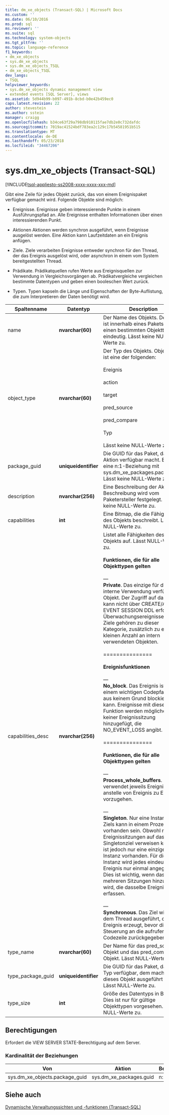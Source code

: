 ```yaml
---
title: dm_xe_objects (Transact-SQL) | Microsoft Docs
ms.custom: ''
ms.date: 06/10/2016
ms.prod: sql
ms.reviewer: ''
ms.suite: sql
ms.technology: system-objects
ms.tgt_pltfrm: ''
ms.topic: language-reference
f1_keywords:
- dm_xe_objects
- sys.dm_xe_objects
- sys.dm_xe_objects_TSQL
- dm_xe_objects_TSQL
dev_langs:
- TSQL
helpviewer_keywords:
- sys.dm_xe_objects dynamic management view
- extended events [SQL Server], views
ms.assetid: 5d944b99-b097-491b-8cbd-b0e42b459ec0
caps.latest.revision: 22
author: stevestein
ms.author: sstein
manager: craigg
ms.openlocfilehash: b34ce63f29a798db910115fae7db2e0c732dafdc
ms.sourcegitcommit: 7019ac41524bdf783ea2c129c17b54581951b515
ms.translationtype: MT
ms.contentlocale: de-DE
ms.lasthandoff: 05/23/2018
ms.locfileid: "34467206"
---
```

# <a name="sysdmxeobjects-transact-sql"></a>sys.dm_xe_objects (Transact-SQL)
[!INCLUDE[tsql-appliesto-ss2008-xxxx-xxxx-xxx-md](../../includes/tsql-appliesto-ss2008-xxxx-xxxx-xxx-md.md)]

  Gibt eine Zeile für jedes Objekt zurück, das von einem Ereignispaket verfügbar gemacht wird. Folgende Objekte sind möglich:  
  
-   Ereignisse. Ereignisse geben interessierende Punkte in einem Ausführungspfad an. Alle Ereignisse enthalten Informationen über einen interessierenden Punkt.  
  
-   Aktionen Aktionen werden synchron ausgeführt, wenn Ereignisse ausgelöst werden. Eine Aktion kann Laufzeitdaten an ein Ereignis anfügen.  
  
-   Ziele. Ziele verarbeiten Ereignisse entweder synchron für den Thread, der das Ereignis ausgelöst wird, oder asynchron in einem vom System bereitgestellten Thread.  
  
-   Prädikate. Prädikatquellen rufen Werte aus Ereignisquellen zur Verwendung in Vergleichsvorgängen ab. Prädikatvergleiche vergleichen bestimmte Datentypen und geben einen booleschen Wert zurück.  
  
-   Typen. Typen kapseln die Länge und Eigenschaften der Byte-Auflistung, die zum Interpretieren der Daten benötigt wird.  

 |Spaltenname|Datentyp|Description|  
|-----------------|---------------|-----------------|  
|name|**nvarchar(60)**|Der Name des Objekts. Der Name ist innerhalb eines Pakets für einen bestimmten Objekttyp eindeutig. Lässt keine NULL-Werte zu.|  
|object_type|**nvarchar(60)**|Der Typ des Objekts. Object_type ist eine der folgenden:<br /><br /> Ereignis<br /><br /> action<br /><br /> target<br /><br /> pred_source<br /><br /> pred_compare<br /><br /> Typ<br /><br /> Lässt keine NULL-Werte zu.|  
|package_guid|**uniqueidentifier**|Die GUID für das Paket, das diese Aktion verfügbar macht. Es gibt eine n:1-Beziehung mit sys.dm_xe_packages.package_id. Lässt keine NULL-Werte zu.|  
|description|**nvarchar(256)**|Eine Beschreibung der Aktion. Beschreibung wird vom Paketersteller festgelegt. Lässt keine NULL-Werte zu.|  
|capabilities|**int**|Eine Bitmap, die die Fähigkeiten des Objekts beschreibt. Lässt NULL-Werte zu.|  
|capabilities_desc|**nvarchar(256)**|Listet alle Fähigkeiten des Objekts auf. Lässt NULL-Werte zu.<br /><br /> **Funktionen, die für alle Objekttypen gelten**<br /><br /> —<br />                                **Private**. Das einzige für die interne Verwendung verfügbare Objekt. Der Zugriff auf das Objekt kann nicht über CREATE/ALTER EVENT SESSION DDL erfolgen. Überwachungsereignisse und Ziele gehören zu dieser Kategorie, zusätzlich zu einer kleinen Anzahl an intern verwendeten Objekten.<br /><br /> ===============<br /><br /> **Ereignisfunktionen**<br /><br /> —<br />                                **No_block**. Das Ereignis ist in einem wichtigen Codepfad, der aus keinem Grund blockieren kann. Ereignisse mit dieser Funktion werden möglicherweise keiner Ereignissitzung hinzugefügt, die NO_EVENT_LOSS angibt.<br /><br /> ===============<br /><br /> **Funktionen, die für alle Objekttypen gelten**<br /><br /> —<br />                                **Process_whole_buffers**. Das Ziel verwendet jeweils Ereignispuffer, anstelle von Ereignis zu Ereignis vorzugehen.<br /><br /> —<br />                        **Singleton**. Nur eine Instanz des Ziels kann in einem Prozess vorhanden sein. Obwohl mehrere Ereignissitzungen auf dasselbe Singletonziel verweisen können, ist jedoch nur eine einzige Instanz vorhanden. Für diese Instanz wird jedes eindeutige Ereignis nur einmal angegeben. Dies ist wichtig, wenn das Ziel mehreren Sitzungen hinzugefügt wird, die dasselbe Ereignis erfassen.<br /><br /> —<br />                                **Synchronous**. Das Ziel wird auf dem Thread ausgeführt, der das Ereignis erzeugt, bevor die Steuerung an die aufrufende Codezeile zurückgegeben wird.|  
|type_name|**nvarchar(60)**|Der Name für das pred_source-Objekt und das pred_compare-Objekt. Lässt NULL-Werte zu.|  
|type_package_guid|**uniqueidentifier**|Die GUID für das Paket, das den Typ verfügbar, dem macht für dieses Objekt ausgeführt wird. Lässt NULL-Werte zu.|  
|type_size|**int**|Größe des Datentyps in Bytes. Dies ist nur für gültige Objekttypen vorgesehen. Lässt NULL-Werte zu.|  
  
## <a name="permissions"></a>Berechtigungen  
 Erfordert die VIEW SERVER STATE-Berechtigung auf dem Server.  
  
### <a name="relationship-cardinalities"></a>Kardinalität der Beziehungen  
  
|Von|Aktion|Beziehung|  
|----------|--------|------------------|  
|sys.dm_xe_objects.package_guid|sys.dm_xe_packages.guid|n:1|  
  
## <a name="see-also"></a>Siehe auch  
 [Dynamische Verwaltungssichten und -funktionen &#40;Transact-SQL&#41;](~/relational-databases/system-dynamic-management-views/system-dynamic-management-views.md)  
  
  

